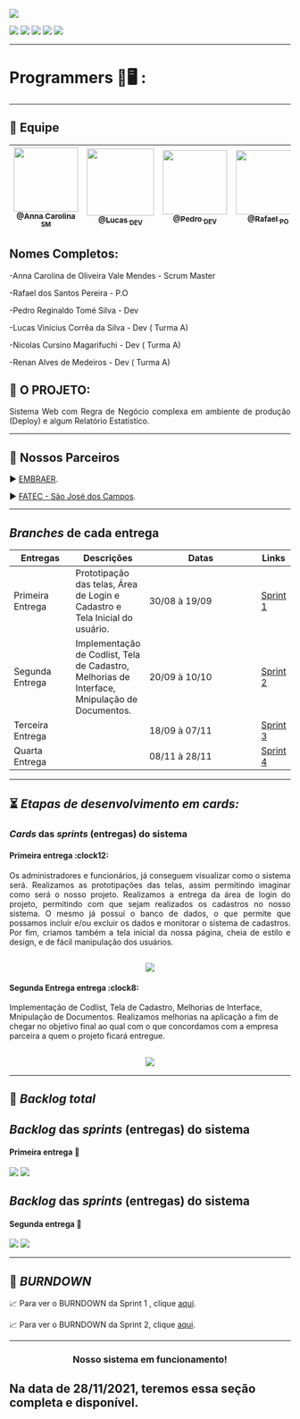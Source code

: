 
<p><img src="https://img.shields.io/badge/Menu%20Principal-Projeto%20Em%20Construção-yellow?style=for-the-badge&logo=appveyor"></p>
<p>
<img src="https://img.shields.io/badge/Tecnologias-JAVA-blueviolet">
<img src="https://img.shields.io/badge/Tecnologia-Linguagem Javascript, NodeJS-blueviolet">
<img src="https://img.shields.io/badge/Tecnologia-Angular, React e Vue -blueviolet">
<img src="https://img.shields.io/badge/Tecnologia-Docker-blueviolet">
<img src="https://img.shields.io/badge/Tecnologia-Nuvem-blueviolet">
</p>

 
 --------------------------------------------------------------------------------------------------------------------

<p><h1>Programmers 📖🖥️ :</h1></p>
 
 --------------------------------------------------------------------------------------------------------------------
## 	:handshake: Equipe


[<img src="https://github.com/developersapi/LMSApp/blob/main/anna.jpeg" width=115 > <br> <sub> @Anna Carolina <sub> SM </sub>](https://github.com/AnnaCMendes)| [<img src="https://github.com/developersapi/LMSApp/blob/main/lucas.jpg" width=120 > <br> <sub> @Lucas <sub> DEV </sub>](https://github.com/lucassilva676) | [<img src="https://github.com/developersapi/LMSApp/blob/main/pedrofs.jpg" width=115 > <br> <sub> @Pedro <sub> DEV </sub>](https://github.com/PedroSilva201) | [<img src="https://github.com/developersapi/LMSApp/blob/main/rafael.jpg" width=115 > <br> <sub> @Rafael <sub> PO </sub>](https://github.com/rafaeldossper) | [<img src="https://avatars.githubusercontent.com/u/64873343?v=4" width=115 > <br> <sub> @Renan <sub> DEV </sub>](https://github.com/medrenan) | [<img src="https://avatars.githubusercontent.com/u/67070670?v=4" width=115 > <br> <sub> @Nicolas <sub> DEV </sub>](https://github.com/nicursino)
 | :---: |:---:|:---:|:---:|:---:|:---:|

 
 ## Nomes Completos: 
 
 
<p>-Anna Carolina de Oliveira Vale Mendes - Scrum Master</p> 
<p>-Rafael dos Santos Pereira - P.O </p> 
<p>-Pedro Reginaldo Tomé Silva - Dev </p> 
<p>-Lucas Vinícius Corrêa da Silva - Dev ( Turma A) </p> 
<p>-Nicolas Cursino Magarifuchi - Dev ( Turma A) </p> 
<p>-Renan Alves de Medeiros - Dev ( Turma A) </p> 
 

## :microscope: O PROJETO: 

<p align="justify"> Sistema Web com Regra de Negócio complexa em ambiente de produção (Deploy) e algum 
Relatório Estatístico.</p>


--------------------------------------------------------------------------------------------------------------------
## 	🏬 Nossos Parceiros

<p align="justify">
                     ▶️  <a href="https://embraer.com/br/pt">EMBRAER</a>.
              </p>
              <p align="justify">
                     ▶️  <a href="http://fatecsjc-prd.azurewebsites.net/">FATEC - São José dos Campos</a>.
              </p>

--------------------------------------------------------------------------------------------------------------------
<section id="branches_entregas">
       <h2><i>Branches</i> de cada entrega</h2>
       <table>
              <thead>
                     <th width=100px>Entregas</th>
                     <th>Descrições</th>
                     <th width=215px>Datas</th>
                     <th>Links</th>
              </thead>
              <tbody>
                     <tr>
                            <td>Primeira Entrega</td>
                            <td>Prototipação das telas, Área de Login e Cadastro e Tela Inicial do usuário.</td>
                            <td>30/08 à 19/09</td>
                            <td><a href="https://github.com/developersapi/Sistema-Web-com-Regra-de-Negocio/tree/sprint01">Sprint 1</td>
                     </tr>
                     <tr>
                            <td>Segunda Entrega</td>
                            <td> Implementação de Codlist, Tela de Cadastro, Melhorias de Interface, Mnipulação de Documentos. </td>
                            <td>20/09 à 10/10</td>
                            <td><a href="https://github.com/developersapi/Sistema-Web-com-Regra-de-Negocio/tree/sprint02">Sprint 2</td>
                     </tr>
                     <tr>
                            <td>Terceira Entrega</td>
                            <td></td>
                            <td>18/09 à 07/11</td>
                            <td><a href="">Sprint 3</a></td>
                     </tr>
                      <tr>
                            <td>Quarta Entrega</td>
                            <td></td>
                            <td>08/11 à 28/11</td>
                            <td><a href="">Sprint 4</a></td>
                     </tr>
              </tbody>
        </table>
</section>


-------------------------------------------------------------------------------------------------------------------- 
 ## :hourglass_flowing_sand: **_Etapas de desenvolvimento em cards:_**

<section id="cards">
       <h3><i>Cards</i> das <i>sprints</i> (entregas) do sistema</h3>
       <h4>Primeira entrega :clock12:</h4>
       <p align="justify">Os administradores e funcionários, já conseguem visualizar como o sistema será. Realizamos as prototipações das telas, assim permitindo imaginar como será o nosso projeto. Realizamos a entrega da área de login do projeto, permitindo com que sejam realizados os cadastros no nosso sistema. 
O mesmo já possuí o banco de dados, o que permite que possamos incluir e/ou excluir os dados e monitorar o sistema de cadastros. Por fim, criamos também a tela inicial da nossa página, cheia de estilo e design, e de fácil manipulação dos usuários. </p>

## <h1 align="center"> ![](https://github.com/developersapi/Sistema-Web-com-Regra-de-Negocio/blob/main/sprintcard1.png) </h1> 


 <h4>Segunda Entrega entrega :clock8:</h4>
       <p>Implementação de Codlist, Tela de Cadastro, Melhorias de Interface, Mnipulação de Documentos.
       Realizamos melhorias na aplicação a fim de chegar no objetivo final ao qual com o que concordamos com a empresa parceira a quem o projeto ficará entregue. </p>
       
       
## <h3 align="center"> ![](https://github.com/developersapi/Sistema-Web-com-Regra-de-Negocio/blob/sprint02/sprintcard-2.png) </h3>  

-------------------------------------------------------------------------------------------------------------------- 

## :bookmark: **_Backlog total_**

<h1><i>Backlog</i> das <i>sprints</i> (entregas) do sistema</h1>


<h4>Primeira entrega 📇</h4>
<img src ="https://github.com/developersapi/Sistema-Web-com-Regra-de-Negocio/blob/sprint01/Backlog-Sprint1.PNG">
<img src = https://github.com/developersapi/Sistema-Web-com-Regra-de-Negocio/blob/sprint01/Backlog-Sprint1_2.PNG">

<h1><i>Backlog</i> das <i>sprints</i> (entregas) do sistema</h1>


<h4>Segunda entrega 📇</h4>
<img src ="hhttps://github.com/developersapi/Sistema-Web-com-Regra-de-Negocio/blob/sprint02/backlog%20total%20EMBRAER.2.PNG">
<img src ="https://github.com/developersapi/Sistema-Web-com-Regra-de-Negocio/blob/sprint02/backlog%20total%20EMBRAER.2.1.PNG">



--------------------------------------------------------------------------------------------------------------------

## :bookmark: **_BURNDOWN_**

<p align="justify">
                     📈 Para ver o BURNDOWN da Sprint 1 , clique <a href="https://github.com/developersapi/Sistema-Web-com-Regra-de-Negocio/blob/sprint01/Gr%C3%A1fico%20Burdwon.png">aqui</a>.
              </p>

<p align="justify">
                     📈 Para ver o BURNDOWN da Sprint 2, clique <a href="https://github.com/developersapi/Sistema-Web-com-Regra-de-Negocio/blob/main/Burdown_Sprint_2.PNG">aqui</a>.
              </p>



--------------------------------------------------------------------------------------------------------------------

<h3 align="center">Nosso sistema em funcionamento!</p></h3> 

## Na data de 28/11/2021, teremos essa seção completa e disponível. 
